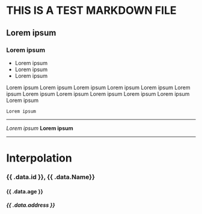 # THIS IS A TEST MARKDOWN FILE
## Lorem ipsum
### Lorem ipsum

- Lorem ipsum
- Lorem ipsum
- Lorem ipsum

Lorem ipsum Lorem ipsum Lorem ipsum Lorem ipsum
Lorem ipsum Lorem ipsum Lorem ipsum Lorem ipsum
Lorem ipsum Lorem ipsum Lorem ipsum Lorem ipsum

`Lorem ipsum`

---

*Lorem ipsum*
**Lorem ipsum**

---

# Interpolation
### {{ .data.id }}, {{ .data.Name}}
#### **{{ .data.age }}**
#### *{{ .data.address }}*